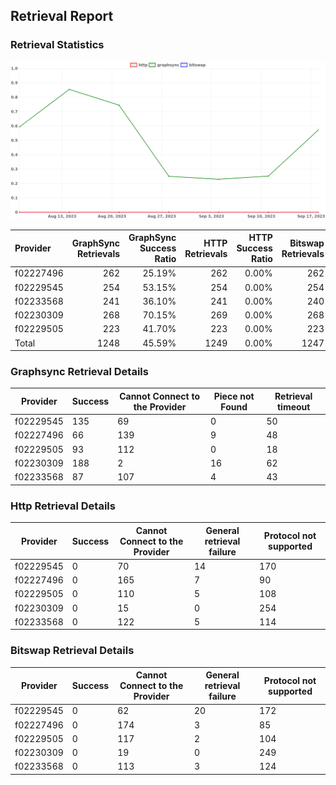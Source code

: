 ## Retrieval Report
### Retrieval Statistics
<img src="https://raw.githubusercontent.com/data-preservation-programs/filplus-checker-assets/main/filecoin-project/filecoin-plus-large-datasets/issues/1806/1695032545465.png"/>

| Provider  | GraphSync Retrievals | GraphSync Success Ratio | HTTP Retrievals | HTTP Success Ratio | Bitswap Retrievals | Bitswap Success Ratio |
| :-------- | -------------------: | ----------------------: | --------------: | -----------------: | -----------------: | --------------------: |
| f02227496 |                  262 |                  25.19% |             262 |              0.00% |                262 |                 0.00% |
| f02229545 |                  254 |                  53.15% |             254 |              0.00% |                254 |                 0.00% |
| f02233568 |                  241 |                  36.10% |             241 |              0.00% |                240 |                 0.00% |
| f02230309 |                  268 |                  70.15% |             269 |              0.00% |                268 |                 0.00% |
| f02229505 |                  223 |                  41.70% |             223 |              0.00% |                223 |                 0.00% |
| Total     |                 1248 |                  45.59% |            1249 |              0.00% |               1247 |                 0.00% |

### Graphsync Retrieval Details
| Provider  | Success | Cannot Connect to the Provider | Piece not Found | Retrieval timeout |
| --------- | ------- | ------------------------------ | --------------- | ----------------- |
| f02229545 | 135     | 69                             | 0               | 50                |
| f02227496 | 66      | 139                            | 9               | 48                |
| f02229505 | 93      | 112                            | 0               | 18                |
| f02230309 | 188     | 2                              | 16              | 62                |
| f02233568 | 87      | 107                            | 4               | 43                |

### Http Retrieval Details
| Provider  | Success | Cannot Connect to the Provider | General retrieval failure | Protocol not supported |
| --------- | ------- | ------------------------------ | ------------------------- | ---------------------- |
| f02229545 | 0       | 70                             | 14                        | 170                    |
| f02227496 | 0       | 165                            | 7                         | 90                     |
| f02229505 | 0       | 110                            | 5                         | 108                    |
| f02230309 | 0       | 15                             | 0                         | 254                    |
| f02233568 | 0       | 122                            | 5                         | 114                    |

### Bitswap Retrieval Details
| Provider  | Success | Cannot Connect to the Provider | General retrieval failure | Protocol not supported |
| --------- | ------- | ------------------------------ | ------------------------- | ---------------------- |
| f02229545 | 0       | 62                             | 20                        | 172                    |
| f02227496 | 0       | 174                            | 3                         | 85                     |
| f02229505 | 0       | 117                            | 2                         | 104                    |
| f02230309 | 0       | 19                             | 0                         | 249                    |
| f02233568 | 0       | 113                            | 3                         | 124                    |
